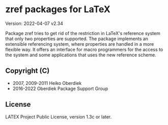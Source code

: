 # zref packages for LaTeX

Version: 2022-04-07 v2.34


Package zref tries to get rid of the restriction
in LaTeX's reference system that only two properties are
supported. The package implements an extensible referencing
system, where properties are handled in a more flexible way.
It offers an interface for macro programmers for the access
to the system and some applications that uses the new
reference scheme.

## Copyright (C)
* 2007, 2009-2011  Heiko Oberdiek
* 2016-2022        Oberdiek Package Support Group

## License
LATEX Project Public License, version 1.3c or later.
